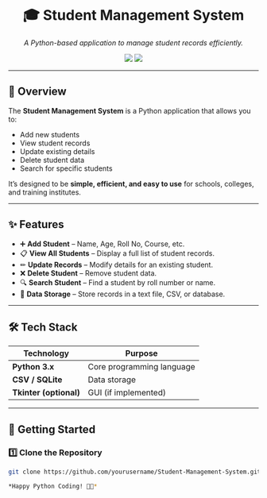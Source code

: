 <h1 align="center">🎓 Student Management System</h1>
<p align="center">
  <em>A Python-based application to manage student records efficiently.</em>
</p>

<!-- Badges -->
<p align="center">
  <img src="https://img.shields.io/badge/Python-3.x-blue?style=for-the-badge&logo=python">
  <img src="https://img.shields.io/badge/License-MIT-green?style=for-the-badge">
</p>

---

## 📌 Overview
The **Student Management System** is a Python application that allows you to:
- Add new students  
- View student records  
- Update existing details  
- Delete student data  
- Search for specific students  

It’s designed to be **simple, efficient, and easy to use** for schools, colleges, and training institutes.

---

## ✨ Features
- ➕ **Add Student** – Name, Age, Roll No, Course, etc.
- 📋 **View All Students** – Display a full list of student records.
- ✏ **Update Records** – Modify details for an existing student.
- ❌ **Delete Student** – Remove student data.
- 🔍 **Search Student** – Find a student by roll number or name.
- 💾 **Data Storage** – Store records in a text file, CSV, or database.

---

## 🛠 Tech Stack
| Technology | Purpose |
|------------|---------|
| **Python 3.x** | Core programming language |
| **CSV / SQLite** | Data storage |
| **Tkinter (optional)** | GUI (if implemented) |

---

## 🚀 Getting Started

### 1️⃣ Clone the Repository
```bash
git clone https://github.com/yourusername/Student-Management-System.git

*Happy Python Coding! 🐍✨*

